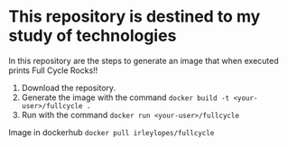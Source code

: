 
# This repository is destined to my study of technologies


In this repository are the steps to generate an image that when executed prints Full Cycle Rocks!!

1. Download the repository.
2. Generate the image with the command 
```docker build -t <your-user>/fullcycle .```
3. Run with the command ```docker run <your-user>/fullcycle```



Image in dockerhub ```docker pull irleylopes/fullcycle```
